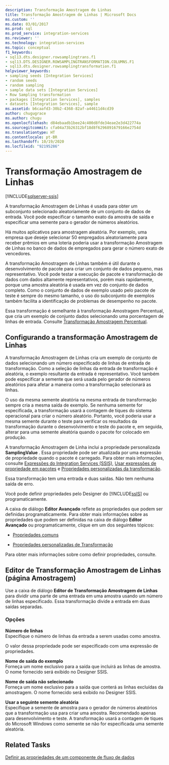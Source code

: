```yaml
---
description: Transformação Amostragem de Linhas
title: Transformação Amostragem de Linhas | Microsoft Docs
ms.custom: ''
ms.date: 03/01/2017
ms.prod: sql
ms.prod_service: integration-services
ms.reviewer: ''
ms.technology: integration-services
ms.topic: conceptual
f1_keywords:
- sql13.dts.designer.rowsamplingtrans.f1
- sql13.DTS.DESIGNER.ROWSAMPLINGTRANSFORMATION.COLUMNS.F1
- sql13.dts.designer.rowsamplingtransformation.f1
helpviewer_keywords:
- sampling seeds [Integration Services]
- random seeds
- random sampling
- sample data sets [Integration Services]
- Row Sampling transformation
- packages [Integration Services], samples
- datasets [Integration Services], sample
ms.assetid: b6caafd3-30b2-4368-82af-a44611d4cd39
author: chugugrace
ms.author: chugu
ms.openlocfilehash: d84ebaadb1bee24c400d8fde34eae2e3d422774a
ms.sourcegitcommit: cfa04a73b26312bf18d8f6296891679166e2754d
ms.translationtype: HT
ms.contentlocale: pt-BR
ms.lasthandoff: 10/19/2020
ms.locfileid: "92195286"
---
```

# <a name="row-sampling-transformation"></a>Transformação Amostragem de Linhas

[!INCLUDE[sqlserver-ssis](../../../includes/applies-to-version/sqlserver-ssis.md)]


  A transformação Amostragem de Linhas é usada para obter um subconjunto selecionado aleatoriamente de um conjunto de dados de entrada. Você pode especificar o tamanho exato da amostra de saída e especificar uma semente para o gerador de números aleatórios.  
  
 Há muitos aplicativos para amostragem aleatória. Por exemplo, uma empresa que deseje selecionar 50 empregados aleatoriamente para receber prêmios em uma loteria poderia usar a transformação Amostragem de Linhas no banco de dados de empregados para gerar o número exato de vencedores.  
  
 A transformação Amostragem de Linhas também é útil durante o desenvolvimento de pacote para criar um conjunto de dados pequeno, mas representativo. Você pode testar a execução de pacote e transformação de dados com dados altamente representativos, porém mais rapidamente, porque uma amostra aleatória é usada em vez do conjunto de dados completo. Como o conjunto de dados de exemplo usado pelo pacote de teste é sempre do mesmo tamanho, o uso do subconjunto de exemplos também facilita a identificação de problemas de desempenho no pacote.  
  
 Essa transformação é semelhante à transformação Amostragem Percentual, que cria um exemplo de conjunto dados selecionando uma porcentagem de linhas de entrada. Consulte [Transformação Amostragem Percentual](../../../integration-services/data-flow/transformations/percentage-sampling-transformation.md).  
  
## <a name="configuring-the-row-sampling-transformation"></a>Configurando a transformação Amostragem de Linhas  
 A transformação Amostragem de Linhas cria um exemplo de conjunto de dados selecionando um número especificado de linhas de entrada de transformação. Como a seleção de linhas da entrada de transformação é aleatória, o exemplo resultante da entrada é representativo. Você também pode especificar a semente que será usada pelo gerador de números aleatórios para afetar a maneira como a transformação selecionará as linhas.  
  
 O uso da mesma semente aleatória na mesma entrada de transformação sempre cria a mesma saída de exemplo. Se nenhuma semente for especificada, a transformação usará a contagem de tiques do sistema operacional para criar o número aleatório. Portanto, você poderia usar a mesma semente durante o teste para verificar os resultados da transformação durante o desenvolvimento e teste do pacote e, em seguida, alterar para uma semente aleatória quando o pacote for colocado em produção.  
  
 A transformação Amostragem de Linha inclui a propriedade personalizada **SamplingValue** . Essa propriedade pode ser atualizada por uma expressão de propriedade quando o pacote é carregado. Para obter mais informações, consulte [Expressões do Integration Services &#40;SSIS&#41;](../../../integration-services/expressions/integration-services-ssis-expressions.md), [Usar expressões de propriedade em pacotes](../../../integration-services/expressions/use-property-expressions-in-packages.md) e [Propriedades personalizadas da transformação](../../../integration-services/data-flow/transformations/transformation-custom-properties.md).  
  
 Essa transformação tem uma entrada e duas saídas. Não tem nenhuma saída de erro.  
  
 Você pode definir propriedades pelo Designer do [!INCLUDE[ssIS](../../../includes/ssis-md.md)] ou programaticamente.  
  
 A caixa de diálogo **Editor Avançado** reflete as propriedades que podem ser definidas programaticamente. Para obter mais informações sobre as propriedades que podem ser definidas na caixa de diálogo **Editor Avançado** ou programaticamente, clique em um dos seguintes tópicos:  
  
-   [Propriedades comuns](../set-the-properties-of-a-data-flow-component.md)  
  
-   [Propriedades personalizadas de Transformação](../../../integration-services/data-flow/transformations/transformation-custom-properties.md)  
  
 Para obter mais informações sobre como definir propriedades, consulte.  
  
## <a name="row-sampling-transformation-editor-sampling-page"></a>Editor de Transformação Amostragem de Linhas (página Amostragem)
  Use a caixa de diálogo **Editor de Transformação Amostragem de Linhas** para dividir uma parte de uma entrada em uma amostra usando um número de linhas especificado. Essa transformação divide a entrada em duas saídas separadas.  
  
### <a name="options"></a>Opções  
 **Número de linhas**  
 Especifique o número de linhas da entrada a serem usadas como amostra.  
  
 O valor dessa propriedade pode ser especificado com uma expressão de propriedades.  
  
 **Nome de saída do exemplo**  
 Forneça um nome exclusivo para a saída que incluirá as linhas de amostra. O nome fornecido será exibido no Designer SSIS.  
  
 **Nome de saída não selecionado**  
 Forneça um nome exclusivo para a saída que conterá as linhas excluídas da amostragem. O nome fornecido será exibido no Designer SSIS.  
  
 **Usar a seguinte semente aleatória**  
 Especifique a semente de amostra para o gerador de números aleatórios que a transformação usa para criar uma amostra. Recomendado apenas para desenvolvimento e teste. A transformação usará a contagem de tiques do Microsoft Windows como semente se não for especificada uma semente aleatória.  
  
## <a name="related-tasks"></a>Related Tasks  
 [Definir as propriedades de um componente de fluxo de dados](../../../integration-services/data-flow/set-the-properties-of-a-data-flow-component.md)  
  
